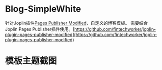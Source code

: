 # Blog-SimpleWhite
针对Joplin插件[Pages Publisher Modified](https://github.com/fintechworker/joplin-plugin-pages-publisher-modified)，自定义的博客模板。
需要结合Joplin Pages Publisher插件使用。[https://github.com/fintechworker/joplin-plugin-pages-publisher-modified](https://github.com/fintechworker/joplin-plugin-pages-publisher-modified)
# 模板主题截图
